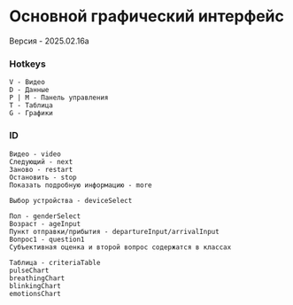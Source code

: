 # Основной графический интерфейс

Версия - 2025.02.16a

### Hotkeys
```
V - Видео
D - Данные
P | M - Панель управления
T - Таблица
G - Графики 
```

### ID
```
Видео - video
Следующий - next
Заново - restart
Остановить - stop
Показать подробную информацию - more

Выбор устройства - deviceSelect

Пол - genderSelect
Возраст - ageInput
Пункт отправки/прибытия - departureInput/arrivalInput
Вопрос1 - question1
Субъективная оценка и второй вопрос содержатся в классах

Таблица - criteriaTable
pulseChart
breathingChart
blinkingChart
emotionsChart
```